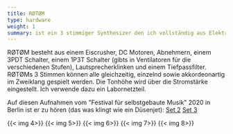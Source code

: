 ```yaml
---
title: RØTØM
type: hardware
weight: 1
summary: ist ein 3 stimmiger Synthesizer den ich vollständig aus Elektroschrott gebaut habe. Er wurde auf dem Festival für selbstgebaute Musik 2020 in Berlin gespielt.
---
```

RØTØM besteht aus einem Eiscrusher, DC Motoren, Abnehmern, einem 3PDT Schalter, einem 1P3T Schalter (gibts in Ventilatoren für die verschiedenen Stufen), Lautsprecherklinken und einem Tiefpassfilter. RØTØMs 3 Stimmen können alle gleichzeitig, einzelnd sowie akkordeonartig im Zweiklang gespielt werden. Die Tonhöhe wird über die Stromstärke eingestellt. Ich verwende dazu ein Labornetzteil.

Auf diesen Aufnahmen vom  "Festival für selbstgebaute Musik" 2020 in Berlin ist er zu hören (das was klingt wie ein Düsenjet):
[Set 2](https://soundcloud.com/derkleinefreitag/presents-orchestre-du-lotlab-de-obsoleszenziator-23)
[Set 3](https://soundcloud.com/acidatm/deobsoleszenziator-3)

{{< img 4>}}
{{< img 5>}}
{{< img 6>}}
{{< img 7>}}
{{< img 8>}}
